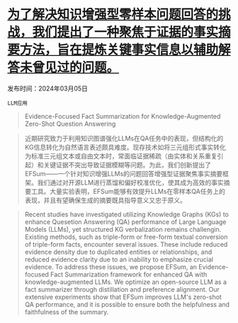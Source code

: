 # [为了解决知识增强型零样本问题回答的挑战，我们提出了一种聚焦于证据的事实摘要方法，旨在提炼关键事实信息以辅助解答未曾见过的问题。](https://arxiv.org/abs/2403.02966)

发布时间：2024年03月05日

`LLM应用`

> Evidence-Focused Fact Summarization for Knowledge-Augmented Zero-Shot Question Answering

> 近期研究致力于利用知识图谱强化LLMs在QA任务中的表现，但结构化的KG信息转化为自然语言表述颇具难度。现存技术如将三元组形式事实转化为标准三元组文本或自由文本时，常面临证据稀疏（由实体和关系重复引起）和关键证据不突出导致证据模糊等问题。为此，我们创新提出了EFSum——一个针对知识增强LLMs的问题回答增强型证据聚焦事实摘要框架。我们通过对开源LLM进行蒸馏和偏好校准优化，使其成为高效的事实摘要工具。大量实验表明，EFSum能够有效提升LLMs在零样本QA任务上的表现，并且有望确保生成的摘要既具指导意义又忠于原义。

> Recent studies have investigated utilizing Knowledge Graphs (KGs) to enhance Quesetion Answering (QA) performance of Large Language Models (LLMs), yet structured KG verbalization remains challengin. Existing methods, such as triple-form or free-form textual conversion of triple-form facts, encounter several issues. These include reduced evidence density due to duplicated entities or relationships, and reduced evidence clarity due to an inability to emphasize crucial evidence. To address these issues, we propose EFSum, an Evidence-focused Fact Summarization framework for enhanced QA with knowledge-augmented LLMs. We optimize an open-source LLM as a fact summarizer through distillation and preference alignment. Our extensive experiments show that EFSum improves LLM's zero-shot QA performance, and it is possible to ensure both the helpfulness and faithfulness of the summary.